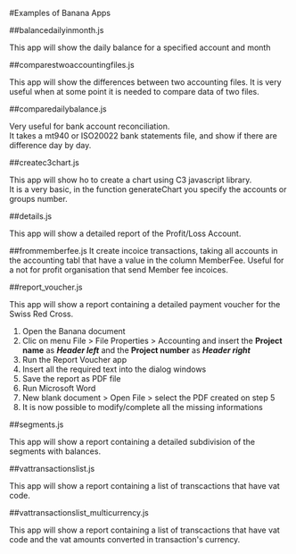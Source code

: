 #Examples of Banana Apps


##balancedailyinmonth.js

This app will show the daily balance for a specified account and month   

##comparestwoaccountingfiles.js

This app will show the differences between two accounting files. It is very useful when at some point it is needed to compare data of two files.

##comparedailybalance.js

Very useful for bank account reconciliation.  
It takes a mt940 or ISO20022 bank statements file, and show if there are difference day by day.

##createc3chart.js

This app will show ho to create a chart using C3 javascript library.  
It is a very basic, in the function generateChart you specify the accounts or groups number. 

##details.js

This app will show a detailed report of the Profit/Loss Account.

##frommemberfee.js
It create incoice transactions, taking all  accounts in the accounting tabl that have a value in the column MemberFee.
Useful for a not for profit organisation that send Member fee incoices.
 

##report_voucher.js

This app will show a report containing a detailed payment voucher for the Swiss Red Cross.

1. Open the Banana document
2. Clic on menu File > File Properties > Accounting and insert the **Project name** as ***Header left*** and the **Project number** as ***Header right***
3. Run the Report Voucher app
4. Insert all the required text into the dialog windows
5. Save the report as PDF file
6. Run Microsoft Word
7. New blank document > Open File > select the PDF created on step 5
8. It is now possible to modify/complete all the missing informations

##segments.js

This app will show a report containing a detailed subdivision of the segments with balances.

##vattransactionslist.js

This app will show a report containing a list of transcactions that have vat code. 

##vattransactionslist_multicurrency.js

This app will show a report containing a list of transcactions that have vat code and the vat amounts converted in transaction's currency. 
